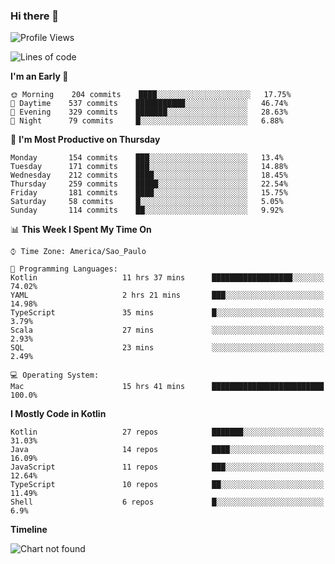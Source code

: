 ### Hi there 👋

<!--
**fernandonogueira/fernandonogueira** is a ✨ _special_ ✨ repository because its `README.md` (this file) appears on your GitHub profile.

Here are some ideas to get you started:

- 🔭 I’m currently working on ...
- 🌱 I’m currently learning ...
- 👯 I’m looking to collaborate on ...
- 🤔 I’m looking for help with ...
- 💬 Ask me about ...
- 📫 How to reach me: ...
- 😄 Pronouns: ...
- ⚡ Fun fact: ...
-->

<!--START_SECTION:waka-->
![Profile Views](http://img.shields.io/badge/Profile%20Views-0-blue)

![Lines of code](https://img.shields.io/badge/From%20Hello%20World%20I%27ve%20Written-460693%20lines%20of%20code-blue)

**I'm an Early 🐤** 

```text
🌞 Morning    204 commits    ████░░░░░░░░░░░░░░░░░░░░░   17.75% 
🌆 Daytime    537 commits    ███████████░░░░░░░░░░░░░░   46.74% 
🌃 Evening    329 commits    ███████░░░░░░░░░░░░░░░░░░   28.63% 
🌙 Night      79 commits     █░░░░░░░░░░░░░░░░░░░░░░░░   6.88%

```
📅 **I'm Most Productive on Thursday** 

```text
Monday       154 commits    ███░░░░░░░░░░░░░░░░░░░░░░   13.4% 
Tuesday      171 commits    ███░░░░░░░░░░░░░░░░░░░░░░   14.88% 
Wednesday    212 commits    ████░░░░░░░░░░░░░░░░░░░░░   18.45% 
Thursday     259 commits    █████░░░░░░░░░░░░░░░░░░░░   22.54% 
Friday       181 commits    ████░░░░░░░░░░░░░░░░░░░░░   15.75% 
Saturday     58 commits     █░░░░░░░░░░░░░░░░░░░░░░░░   5.05% 
Sunday       114 commits    ██░░░░░░░░░░░░░░░░░░░░░░░   9.92%

```


📊 **This Week I Spent My Time On** 

```text
⌚︎ Time Zone: America/Sao_Paulo

💬 Programming Languages: 
Kotlin                   11 hrs 37 mins      ██████████████████░░░░░░░   74.02% 
YAML                     2 hrs 21 mins       ███░░░░░░░░░░░░░░░░░░░░░░   14.98% 
TypeScript               35 mins             █░░░░░░░░░░░░░░░░░░░░░░░░   3.79% 
Scala                    27 mins             ░░░░░░░░░░░░░░░░░░░░░░░░░   2.93% 
SQL                      23 mins             ░░░░░░░░░░░░░░░░░░░░░░░░░   2.49%

💻 Operating System: 
Mac                      15 hrs 41 mins      █████████████████████████   100.0%

```

**I Mostly Code in Kotlin** 

```text
Kotlin                   27 repos            ███████░░░░░░░░░░░░░░░░░░   31.03% 
Java                     14 repos            ████░░░░░░░░░░░░░░░░░░░░░   16.09% 
JavaScript               11 repos            ███░░░░░░░░░░░░░░░░░░░░░░   12.64% 
TypeScript               10 repos            ██░░░░░░░░░░░░░░░░░░░░░░░   11.49% 
Shell                    6 repos             █░░░░░░░░░░░░░░░░░░░░░░░░   6.9%

```


**Timeline**

![Chart not found](https://raw.githubusercontent.com/fernandonogueira/fernandonogueira/master/charts/bar_graph.png) 


<!--END_SECTION:waka-->
